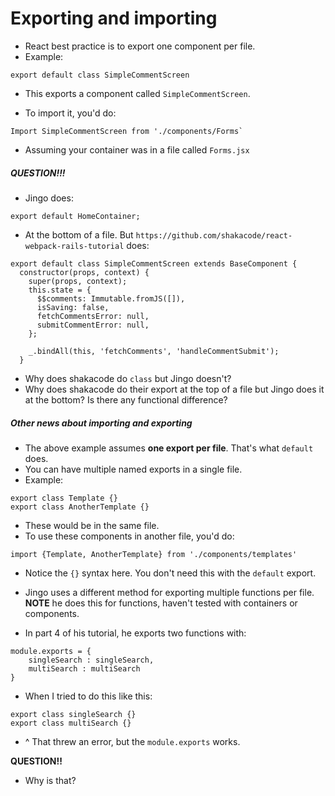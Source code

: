 # Exporting and importing

- React best practice is to export one component per file. 
- Example: 
```
export default class SimpleCommentScreen
```
- This exports a component called `SimpleCommentScreen`. 

- To import it, you'd do:
```
Import SimpleCommentScreen from './components/Forms`
```
- Assuming your container was in a file called `Forms.jsx`

##### QUESTION!!!

- Jingo does:
```
export default HomeContainer;
```
- At the bottom of a file. But `https://github.com/shakacode/react-webpack-rails-tutorial` does:

```
export default class SimpleCommentScreen extends BaseComponent {
  constructor(props, context) {
    super(props, context);
    this.state = {
      $$comments: Immutable.fromJS([]),
      isSaving: false,
      fetchCommentsError: null,
      submitCommentError: null,
    };

    _.bindAll(this, 'fetchComments', 'handleCommentSubmit');
  }
```

- Why does shakacode do `class` but Jingo doesn't?
- Why does shakacode do their export at the top of a file but Jingo does it at the bottom? Is there any functional difference?

##### Other news about importing and exporting

- The above example assumes **one export per file**. That's what `default` does. 
- You can have multiple named exports in a single file. 
- Example:
```
export class Template {}
export class AnotherTemplate {}
```
- These would be in the same file.
- To use these components in another file, you'd do:
```
import {Template, AnotherTemplate} from './components/templates'
```
- Notice the `{}` syntax here. You don't need this with the `default` export.

- Jingo uses a different method for exporting multiple functions per file. **NOTE** he does this for functions, haven't tested with containers or components.
- In part 4 of his tutorial, he exports two functions with:
```
module.exports = {
    singleSearch : singleSearch,
    multiSearch : multiSearch
}
```
- When I tried to do this like this:
```
export class singleSearch {}
export class multiSearch {}
```
- ^ That threw an error, but the `module.exports` works.

**QUESTION!!**
- Why is that?
